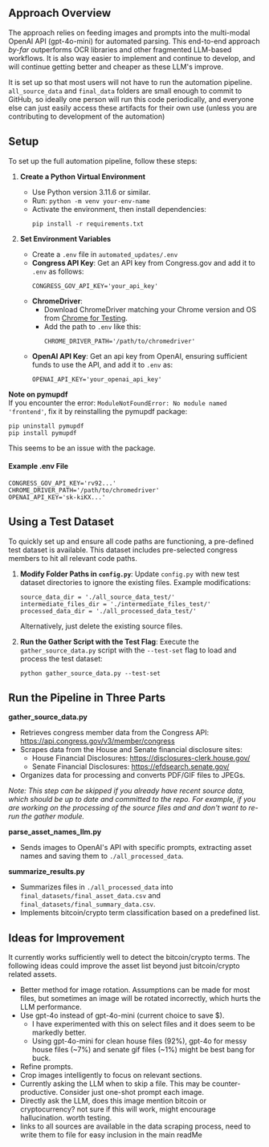 ## Approach Overview
The approach relies on feeding images and prompts into the multi-modal OpenAI API (gpt-4o-mini) for automated parsing. This end-to-end approach *by-far* outperforms OCR libraries and other fragmented LLM-based workflows. It is also way easier to implement and continue to develop, and will continue getting better and cheaper as these LLM's improve.

It is set up so that most users will not have to run the automation pipeline. `all_source_data` and `final_data` folders are small enough to commit to GitHub, so ideally one person will run this code periodically, and everyone else can just easily access these artifacts for their own use (unless you are contributing to development of the automation)

## Setup

To set up the full automation pipeline, follow these steps:

1. **Create a Python Virtual Environment**  
   - Use Python version 3.11.6 or similar.
   - Run: `python -m venv your-env-name`
   - Activate the environment, then install dependencies:  
     ```
     pip install -r requirements.txt
     ```

2. **Set Environment Variables**  
   - Create a `.env` file in `automated_updates/.env`
   - **Congress API Key**: Get an API key from Congress.gov and add it to `.env` as follows:  
     ```
     CONGRESS_GOV_API_KEY='your_api_key'
     ```
   - **ChromeDriver**:  
     - Download ChromeDriver matching your Chrome version and OS from [Chrome for Testing](https://googlechromelabs.github.io/chrome-for-testing/).
     - Add the path to `.env` like this:  
       ```
       CHROME_DRIVER_PATH='/path/to/chromedriver'
       ```
   - **OpenAI API Key**: Get an api key from OpenAI, ensuring sufficient funds to use the API, and add it to `.env` as:  
     ```
     OPENAI_API_KEY='your_openai_api_key'
     ```

**Note on pymupdf**  
   If you encounter the error: `ModuleNotFoundError: No module named 'frontend'`, fix it by reinstalling the pymupdf package:
   ```
   pip uninstall pymupdf
   pip install pymupdf
   ```

   This seems to be an issue with the package.

#### Example .env File
```
CONGRESS_GOV_API_KEY='rv92...'
CHROME_DRIVER_PATH='/path/to/chromedriver'
OPENAI_API_KEY='sk-kiKX...'
```

## Using a Test Dataset

To quickly set up and ensure all code paths are functioning, a pre-defined test dataset is available. This dataset includes pre-selected congress members to hit all relevant code paths.

1. **Modify Folder Paths in `config.py`**: Update `config.py` with new test dataset directories to ignore the existing files. Example modifications:
   ```
   source_data_dir = './all_source_data_test/'  
   intermediate_files_dir = './intermediate_files_test/'  
   processed_data_dir = './all_processed_data_test/'  
   ```
   Alternatively, just delete the existing source files.
   
2. **Run the Gather Script with the Test Flag**: Execute the `gather_source_data.py` script with the `--test-set` flag to load and process the test dataset:

   ```python gather_source_data.py --test-set```


## Run the Pipeline in Three Parts

**gather_source_data.py**  
* Retrieves congress member data from the Congress API: https://api.congress.gov/v3/member/congress  
* Scrapes data from the House and Senate financial disclosure sites:
    - House Financial Disclosures: https://disclosures-clerk.house.gov/
    - Senate Financial Disclosures: https://efdsearch.senate.gov/
* Organizes data for processing and converts PDF/GIF files to JPEGs.

*Note: This step can be skipped if you already have recent source data, which should be up to date and committed to the repo. For example, if you are working on the processing of the source files and and don't want to re-run the gather module.*

**parse_asset_names_llm.py**  
* Sends images to OpenAI's API with specific prompts, extracting asset names and saving them to `./all_processed_data`.

**summarize_results.py**  
* Summarizes files in `./all_processed_data` into `final_datasets/final_asset_data.csv` and `final_datasets/final_summary_data.csv`.
* Implements bitcoin/crypto term classification based on a predefined list.


## Ideas for Improvement
It currently works sufficiently well to detect the bitcoin/crypto terms. The following ideas could improve the asset list beyond just bitcoin/crypto related assets.

* Better method for image rotation. Assumptions can be made for most files, but sometimes an image will be rotated incorrectly, which hurts the LLM performance.
* Use gpt-4o instead of gpt-4o-mini (current choice to save $).
    * I have experimented with this on select files and it does seem to be markedly better.
    * Using gpt-4o-mini for clean house files (92%), gpt-4o for messy house files (~7%) and senate gif files (~1%) might be best bang for buck.
* Refine prompts.
* Crop images intelligently to focus on relevant sections.
* Currently asking the LLM when to skip a file. This may be counter-productive. Consider just one-shot prompt each image.
* Directly ask the LLM, does this image mention bitcoin or cryptocurrency? not sure if this will work, might encourage hallucination. worth testing.
* links to all sources are available in the data scraping process, need to write them to file for easy inclusion in the main readMe
